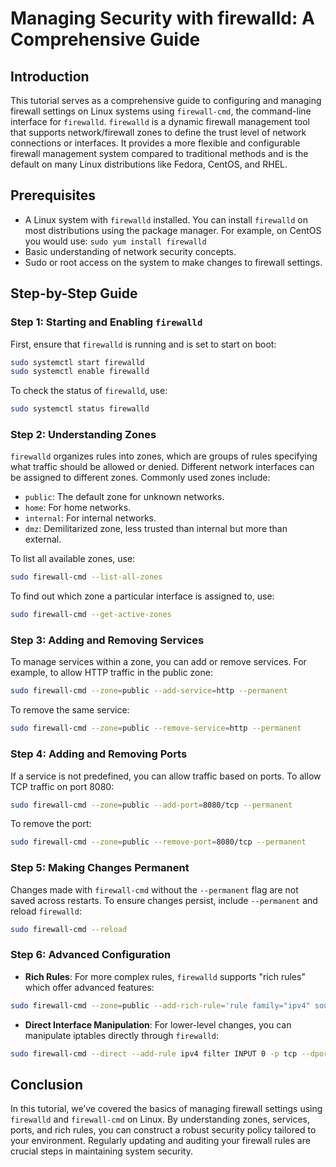 # Managing Security with firewalld: A Comprehensive Guide

## Introduction

This tutorial serves as a comprehensive guide to configuring and managing firewall settings on Linux systems using `firewall-cmd`, the command-line interface for `firewalld`. `firewalld` is a dynamic firewall management tool that supports network/firewall zones to define the trust level of network connections or interfaces. It provides a more flexible and configurable firewall management system compared to traditional methods and is the default on many Linux distributions like Fedora, CentOS, and RHEL.

## Prerequisites

- A Linux system with `firewalld` installed. You can install `firewalld` on most distributions using the package manager. For example, on CentOS you would use: `sudo yum install firewalld`
- Basic understanding of network security concepts.
- Sudo or root access on the system to make changes to firewall settings.

## Step-by-Step Guide

### Step 1: Starting and Enabling `firewalld`

First, ensure that `firewalld` is running and is set to start on boot:

```bash
sudo systemctl start firewalld
sudo systemctl enable firewalld
```

To check the status of `firewalld`, use:

```bash
sudo systemctl status firewalld
```

### Step 2: Understanding Zones

`firewalld` organizes rules into zones, which are groups of rules specifying what traffic should be allowed or denied. Different network interfaces can be assigned to different zones. Commonly used zones include:

- `public`: The default zone for unknown networks.
- `home`: For home networks.
- `internal`: For internal networks.
- `dmz`: Demilitarized zone, less trusted than internal but more than external.

To list all available zones, use:

```bash
sudo firewall-cmd --list-all-zones
```

To find out which zone a particular interface is assigned to, use:

```bash
sudo firewall-cmd --get-active-zones
```

### Step 3: Adding and Removing Services

To manage services within a zone, you can add or remove services. For example, to allow HTTP traffic in the public zone:

```bash
sudo firewall-cmd --zone=public --add-service=http --permanent
```

To remove the same service:

```bash
sudo firewall-cmd --zone=public --remove-service=http --permanent
```

### Step 4: Adding and Removing Ports

If a service is not predefined, you can allow traffic based on ports. To allow TCP traffic on port 8080:

```bash
sudo firewall-cmd --zone=public --add-port=8080/tcp --permanent
```

To remove the port:

```bash
sudo firewall-cmd --zone=public --remove-port=8080/tcp --permanent
```

### Step 5: Making Changes Permanent

Changes made with `firewall-cmd` without the `--permanent` flag are not saved across restarts. To ensure changes persist, include `--permanent` and reload `firewalld`:

```bash
sudo firewall-cmd --reload
```

### Step 6: Advanced Configuration

- **Rich Rules**: For more complex rules, `firewalld` supports "rich rules" which offer advanced features:

```bash
sudo firewall-cmd --zone=public --add-rich-rule='rule family="ipv4" source address="192.168.0.4" port port="9090" protocol="tcp" accept' --permanent
```

- **Direct Interface Manipulation**: For lower-level changes, you can manipulate iptables directly through `firewalld`:

```bash
sudo firewall-cmd --direct --add-rule ipv4 filter INPUT 0 -p tcp --dport 10050 -j ACCEPT
```

## Conclusion

In this tutorial, we’ve covered the basics of managing firewall settings using `firewalld` and `firewall-cmd` on Linux. By understanding zones, services, ports, and rich rules, you can construct a robust security policy tailored to your environment. Regularly updating and auditing your firewall rules are crucial steps in maintaining system security.